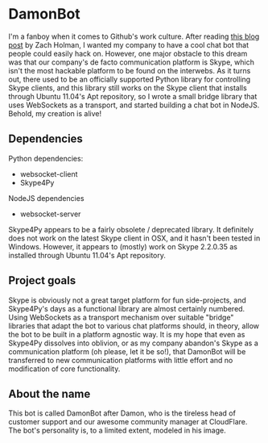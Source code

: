 # DamonBot

I'm a fanboy when it comes to Github's work culture. After reading [this blog post](http://zachholman.com/posts/why-github-hacks-on-side-projects/) by Zach Holman, I wanted my company to have a cool chat bot that people could easily hack on. However, one major obstacle to this dream was that our company's de facto communication platform is Skype, which isn't the most hackable platform to be found on the interwebs. As it turns out, there used to be an officially supported Python library for controlling Skype clients, and this library still works on the Skype client that installs through Ubuntu 11.04's Apt repository, so I wrote a small bridge library that uses WebSockets as a transport, and started building a chat bot in NodeJS. Behold, my creation is alive!

## Dependencies

Python dependencies:

 - websocket-client
 - Skype4Py

NodeJS dependencies

 - websocket-server

Skype4Py appears to be a fairly obsolete / deprecated library. It definitely does not work on the latest Skype client in OSX, and it hasn't been tested in Windows. However, it appears to (mostly) work on Skype 2.2.0.35 as installed through Ubuntu 11.04's Apt repository.

## Project goals

Skype is obviously not a great target platform for fun side-projects, and Skype4Py's days as a functional library are almost certainly numbered. Using WebSockets as a transport mechanism over suitable "bridge" libraries that adapt the bot to various chat platforms should, in theory, allow the bot to be built in a platform agnostic way. It is my hope that even as Skype4Py dissolves into oblivion, or as my company abandon's Skype as a communication platform (oh please, let it be so!), that DamonBot will be transferred to new communication platforms with little effort and no modification of core functionality.

## About the name

This bot is called DamonBot after Damon, who is the tireless head of customer support and our awesome community manager at CloudFlare. The bot's personality is, to a limited extent, modeled in his image.
